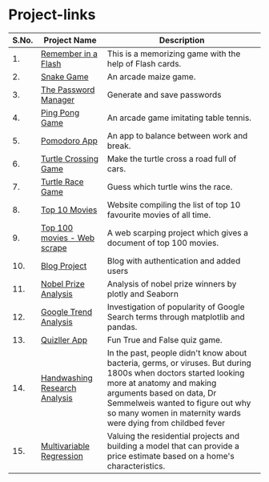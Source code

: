# Project-links
| S.No. | Project Name | Description |
| --- | --- | --- |
| 1. | [Remember in a Flash](https://github.com/NikitaSharma1342/Remember-in-a-Flash) | This is a memorizing game with the help of Flash cards. |
| 2. | [Snake Game](https://github.com/NikitaSharma1342/Snake-Game)| An arcade maize game. |
| 3. | [The Password Manager](https://github.com/NikitaSharma1342/Password-Manager) | Generate and save passwords |
| 4. | [Ping Pong Game](https://github.com/NikitaSharma1342/Ping-Pong-Game)| An arcade game imitating table tennis. |
| 5. | [Pomodoro App](https://github.com/NikitaSharma1342/Pomodoro_app) | An app to balance between work and break. |
| 6. | [Turtle Crossing Game](https://github.com/NikitaSharma1342/Turtle-Crossing-Game) | Make the turtle cross a road full of cars. |
| 7. | [Turtle Race Game](https://github.com/NikitaSharma1342/Turtle-Race) | Guess which turtle wins the race. |
| 8. | [Top 10 Movies](https://github.com/NikitaSharma1342/Top-10-Movies) | Website compiling the list of top 10 favourite movies of all time. |
| 9. | [Top 100 movies - Web scrape](https://github.com/NikitaSharma1342/Top-100-movies-web-scrape) | A web scarping project which gives a document of top 100 movies.|
| 10. | [Blog Project](https://github.com/NikitaSharma1342/Blog-Auth) | Blog with authentication and added users |
| 11. | [Nobel Prize Analysis](https://github.com/NikitaSharma1342/Nobel_prize-Analysis) | Analysis of nobel prize winners by plotly and Seaborn |
| 12. | [Google Trend Analysis](https://github.com/NikitaSharma1342/Google_Trend_Analysis) | Investigation of popularity of Google Search terms through matplotlib and pandas. |
| 13. | [Quizller App](https://github.com/NikitaSharma1342/Quizller-App) | Fun True and False quiz game. |
| 14. | [Handwashing Research Analysis](https://github.com/NikitaSharma1342/Handwashing_Analysis) | In the past, people didn't know about bacteria, germs, or viruses.  But  during 1800s when doctors started looking more at anatomy and making arguments based on data, Dr Semmelweis wanted to figure out why so many women in maternity wards were dying from childbed fever |
| 15. | [Multivariable Regression](https://github.com/NikitaSharma1342/Multivariable-regression) | Valuing the residential projects and building a model that can provide a price estimate based on a home's characteristics. |

